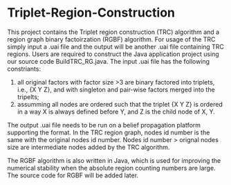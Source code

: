 # Triplet-Region-Construction
This project contains the Triplet region construction (TRC) algorithm and a region graph binary factoirzation (RGBF) algorithm.
For usage of the TRC simply input a .uai file and the output will be another .uai file containing TRC regions. 
Users are required to construct the Java application project using our source code BuildTRC_RG.java. 
The input .uai file has the following constriants:
1. all original factors with factor size >3 are binary factored into triplets, i.e., {X Y Z}, and with singleton and pair-wise factors merged into the tripelts;
2. assumming all nodes are ordered such that the triplet {X Y Z} is ordered in a way X is always defined before Y, and Z is the child node of X, Y.

The output .uai file needs to be run on a belief propagation platform supporting the format. In the TRC region graph, nodes id number is the same with the original nodes id number. Nodes id number > orignal nodes size are intermediate nodes added by the TRC algorithm. 

The RGBF algorithm is also written in Java, which is used for improving the numerical stability when the absolute region counting numbers are large. The source code for RGBF will be added later. 
